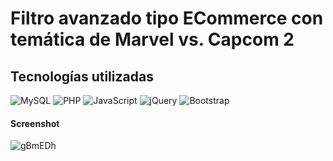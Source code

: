 # Filtro avanzado tipo ECommerce con temática de Marvel vs. Capcom 2
## Tecnologías utilizadas 
![MySQL](https://img.shields.io/badge/mysql-%2300000f.svg?style=flat-square&logo=mysql&logoColor=white) ![PHP](https://img.shields.io/badge/php-%23777BB4.svg?style=flat-square&logo=php&logoColor=white) ![JavaScript](https://img.shields.io/badge/javascript-%23323330.svg?style=flat-square&logo=javascript&logoColor=%23F7DF1E) ![jQuery](https://img.shields.io/badge/jquery-%230769AD.svg?style=flat-square&logo=jquery&logoColor=white) ![Bootstrap](https://img.shields.io/badge/bootstrap-%238511FA.svg?style=flat-square&logo=bootstrap&logoColor=white)
#### Screenshot
![gBmEDh](https://github.com/tipunquillo/filtro_avanzado/assets/68978152/827095d2-8259-4ea6-aa67-1b283ec27711)
